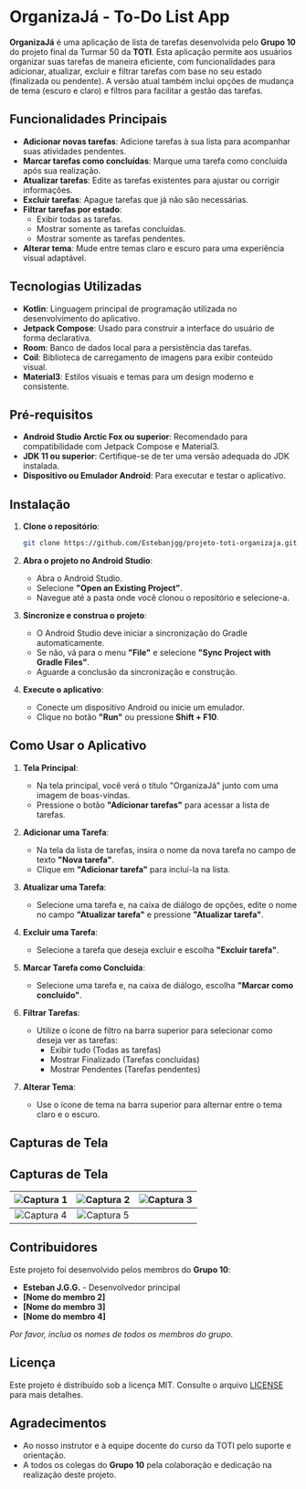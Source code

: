 # OrganizaJá - To-Do List App

**OrganizaJá** é uma aplicação de lista de tarefas desenvolvida pelo **Grupo 10** do projeto final da Turmar 50 da **TOTI**. Esta aplicação permite aos usuários organizar suas tarefas de maneira eficiente, com funcionalidades para adicionar, atualizar, excluir e filtrar tarefas com base no seu estado (finalizada ou pendente). A versão atual também inclui opções de mudança de tema (escuro e claro) e filtros para facilitar a gestão das tarefas.

## Funcionalidades Principais

- **Adicionar novas tarefas**: Adicione tarefas à sua lista para acompanhar suas atividades pendentes.
- **Marcar tarefas como concluídas**: Marque uma tarefa como concluída após sua realização.
- **Atualizar tarefas**: Edite as tarefas existentes para ajustar ou corrigir informações.
- **Excluir tarefas**: Apague tarefas que já não são necessárias.
- **Filtrar tarefas por estado**: 
  - Exibir todas as tarefas.
  - Mostrar somente as tarefas concluídas.
  - Mostrar somente as tarefas pendentes.
- **Alterar tema**: Mude entre temas claro e escuro para uma experiência visual adaptável.

## Tecnologias Utilizadas

- **Kotlin**: Linguagem principal de programação utilizada no desenvolvimento do aplicativo.
- **Jetpack Compose**: Usado para construir a interface do usuário de forma declarativa.
- **Room**: Banco de dados local para a persistência das tarefas.
- **Coil**: Biblioteca de carregamento de imagens para exibir conteúdo visual.
- **Material3**: Estilos visuais e temas para um design moderno e consistente.

## Pré-requisitos

- **Android Studio Arctic Fox ou superior**: Recomendado para compatibilidade com Jetpack Compose e Material3.
- **JDK 11 ou superior**: Certifique-se de ter uma versão adequada do JDK instalada.
- **Dispositivo ou Emulador Android**: Para executar e testar o aplicativo.

## Instalação

1. **Clone o repositório**:

   ```bash
   git clone https://github.com/Estebanjgg/projeto-toti-organizaja.git
   ```

2. **Abra o projeto no Android Studio**:

   - Abra o Android Studio.
   - Selecione **"Open an Existing Project"**.
   - Navegue até a pasta onde você clonou o repositório e selecione-a.

3. **Sincronize e construa o projeto**:

   - O Android Studio deve iniciar a sincronização do Gradle automaticamente.
   - Se não, vá para o menu **"File"** e selecione **"Sync Project with Gradle Files"**.
   - Aguarde a conclusão da sincronização e construção.

4. **Execute o aplicativo**:

   - Conecte um dispositivo Android ou inicie um emulador.
   - Clique no botão **"Run"** ou pressione **Shift + F10**.

## Como Usar o Aplicativo

1. **Tela Principal**:

   - Na tela principal, você verá o título "OrganizaJá" junto com uma imagem de boas-vindas.
   - Pressione o botão **"Adicionar tarefas"** para acessar a lista de tarefas.

2. **Adicionar uma Tarefa**:

   - Na tela da lista de tarefas, insira o nome da nova tarefa no campo de texto **"Nova tarefa"**.
   - Clique em **"Adicionar tarefa"** para incluí-la na lista.

3. **Atualizar uma Tarefa**:

   - Selecione uma tarefa e, na caixa de diálogo de opções, edite o nome no campo **"Atualizar tarefa"** e pressione **"Atualizar tarefa"**.

4. **Excluir uma Tarefa**:

   - Selecione a tarefa que deseja excluir e escolha **"Excluir tarefa"**.

5. **Marcar Tarefa como Concluída**:

   - Selecione uma tarefa e, na caixa de diálogo, escolha **"Marcar como concluído"**.

6. **Filtrar Tarefas**:

   - Utilize o ícone de filtro na barra superior para selecionar como deseja ver as tarefas:
     - Exibir tudo (Todas as tarefas)
     - Mostrar Finalizado (Tarefas concluídas)
     - Mostrar Pendentes (Tarefas pendentes)

7. **Alterar Tema**:

   - Use o ícone de tema na barra superior para alternar entre o tema claro e o escuro.

## Capturas de Tela

## Capturas de Tela

| ![Captura 1](https://github.com/user-attachments/assets/3d7b52f8-dc9b-4027-bb4e-7b513236c15f) | ![Captura 2](https://github.com/user-attachments/assets/e115573b-43c9-473a-ba4d-70e382be5a11) | ![Captura 3](https://github.com/user-attachments/assets/41fe9977-9d6a-4ca9-a6f4-e7636a02cc0e) |
|:---------------------------------------------------------------------------------------------:|:---------------------------------------------------------------------------------------------:|:---------------------------------------------------------------------------------------------:|
| ![Captura 4](https://github.com/user-attachments/assets/8086ffb5-3c7a-4dcd-b56b-b3a4f93ad9f1) | ![Captura 5](https://github.com/user-attachments/assets/eda86746-dee6-4e7c-8739-c3ff108a5ed2) |                                                                                               |


## Contribuidores

Este projeto foi desenvolvido pelos membros do **Grupo 10**:

- **Esteban J.G.G.** - Desenvolvedor principal
- **[Nome do membro 2]**
- **[Nome do membro 3]**
- **[Nome do membro 4]**

*Por favor, inclua os nomes de todos os membros do grupo.*

## Licença

Este projeto é distribuído sob a licença MIT. Consulte o arquivo [LICENSE](LICENSE) para mais detalhes.

## Agradecimentos

- Ao nosso instrutor e à equipe docente do curso da TOTI pelo suporte e orientação.
- A todos os colegas do **Grupo 10** pela colaboração e dedicação na realização deste projeto.
